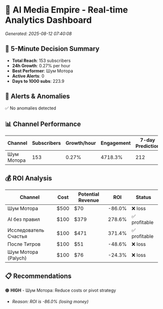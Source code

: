 # 🚀 AI Media Empire - Real-time Analytics Dashboard

*Generated: 2025-08-12 07:40:08*

## 🎯 5-Minute Decision Summary

- **Total Reach**: 153 subscribers
- **24h Growth**: 0.27% per hour
- **Best Performer**: Шум Мотора
- **Active Alerts**: 0
- **Days to 1000 subs**: 223.9

## 🚨 Alerts & Anomalies

✅ No anomalies detected

## 📊 Channel Performance

| Channel | Subscribers | Growth/hour | Engagement | 7-day Prediction |
|---------|------------|-------------|------------|------------------|
| Шум Мотора | 153 | 0.27% | 4718.3% | 212 |

## 💰 ROI Analysis

| Channel | Cost | Potential Revenue | ROI | Status |
|---------|------|------------------|-----|--------|
| Шум Мотора | $500 | $70 | -86.0% | ❌ loss |
| AI без правил | $100 | $379 | 278.6% | ✅ profitable |
| Исследователь Счастья | $100 | $471 | 371.4% | ✅ profitable |
| После Титров | $100 | $51 | -48.6% | ❌ loss |
| Шум Мотора (Palych) | $100 | $76 | -24.3% | ❌ loss |

## 📋 Recommendations

🟠 **HIGH** - Шум Мотора: Reduce costs or pivot strategy
   - *Reason: ROI is -86.0% (losing money)*

